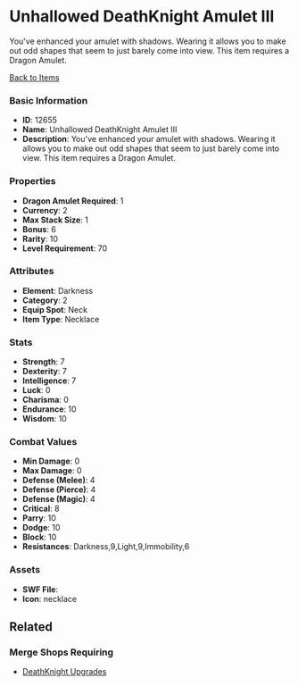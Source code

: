# Unhallowed DeathKnight Amulet III

You've enhanced your amulet with shadows. Wearing it allows you to make out odd shapes that seem to just barely come into view. This item requires a Dragon Amulet.

[Back to Items](../items.md)

### Basic Information

- **ID**: 12655
- **Name**: Unhallowed DeathKnight Amulet III
- **Description**: You&#039;ve enhanced your amulet with shadows. Wearing it allows you to make out odd shapes that seem to just barely come into view. This item requires a Dragon Amulet.

### Properties

- **Dragon Amulet Required**: 1
- **Currency**: 2
- **Max Stack Size**: 1
- **Bonus**: 6
- **Rarity**: 10
- **Level Requirement**: 70

### Attributes

- **Element**: Darkness
- **Category**: 2
- **Equip Spot**: Neck
- **Item Type**: Necklace

### Stats

- **Strength**: 7
- **Dexterity**: 7
- **Intelligence**: 7
- **Luck**: 0
- **Charisma**: 0
- **Endurance**: 10
- **Wisdom**: 10

### Combat Values

- **Min Damage**: 0
- **Max Damage**: 0
- **Defense (Melee)**: 4
- **Defense (Pierce)**: 4
- **Defense (Magic)**: 4
- **Critical**: 8
- **Parry**: 10
- **Dodge**: 10
- **Block**: 10
- **Resistances**: Darkness,9,Light,9,Immobility,6

### Assets

- **SWF File**: 
- **Icon**: necklace

## Related

### Merge Shops Requiring

- [DeathKnight Upgrades](../merge-shops/210-deathknight-upgrades.md)

